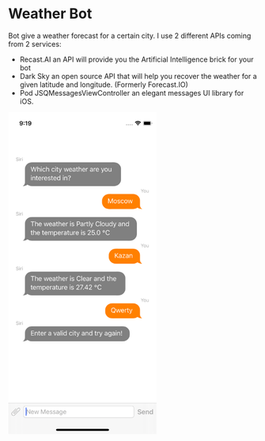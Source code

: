 # Weather Bot

Bot give a weather forecast for a certain city. I use 2 different APIs coming from 2 services:
- Recast.AI an API will provide you the Artificial Intelligence brick for your bot
- Dark Sky an open source API that will help you recover the weather for a given latitude and longitude. (Formerly Forecast.IO)
- Pod JSQMessagesViewController an elegant messages UI library for iOS.

<img src="demo.png" alt="demo.png" width="300"/>

